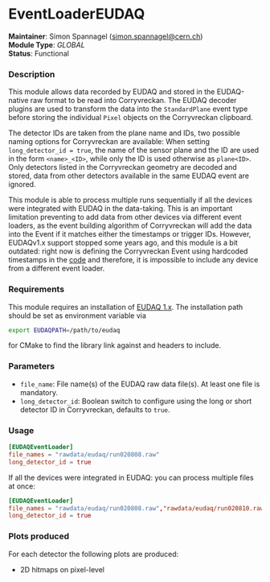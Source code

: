 # EventLoaderEUDAQ
**Maintainer**: Simon Spannagel (<simon.spannagel@cern.ch>)  
**Module Type**: *GLOBAL*  
**Status**: Functional  

### Description
This module allows data recorded by EUDAQ and stored in the EUDAQ-native raw format to be read into Corryvreckan. The EUDAQ decoder plugins are used to transform the data into the `StandardPlane` event type before storing the individual `Pixel` objects on the Corryvreckan clipboard.

The detector IDs are taken from the plane name and IDs, two possible naming options for Corryvreckan are available: When setting `long_detector_id = true`, the name of the sensor plane and the ID are used in the form `<name>_<ID>`, while only the ID is used otherwise as `plane<ID>`. Only detectors listed in the Corryvreckan geometry are decoded and stored, data from other detectors available in the same EUDAQ event are ignored.

This module is able to process multiple runs sequentially if all the devices were integrated with EUDAQ in the data-taking. This is an important limitation preventing to add data from other devices via different event loaders, as the event building algorithm of Corryvreckan will add the data into the Event if it matches either the timestamps or trigger IDs. However, EUDAQv1.x support stopped some years ago, and this module is a bit outdated: right now is defining the Corryvreckan Event using hardcoded timestamps in the [code](https://gitlab.cern.ch/corryvreckan/corryvreckan/-/blob/master/src/modules/EventLoaderEUDAQ/EventLoaderEUDAQ.cpp#L140-143) and therefore, it is impossible to include any device from a different event loader.

### Requirements
This module requires an installation of [EUDAQ 1.x](https://github.com/eudaq/eudaq). The installation path should be set as environment variable via
```bash
export EUDAQPATH=/path/to/eudaq
```
for CMake to find the library link against and headers to include.

### Parameters
* `file_name`: File name(s) of the EUDAQ raw data file(s). At least one file is mandatory.
* `long_detector_id`: Boolean switch to configure using the long or short detector ID in Corryvreckan, defaults to `true`.

### Usage
```toml
[EUDAQEventLoader]
file_names = "rawdata/eudaq/run020808.raw"
long_detector_id = true
```
If all the devices were integrated in EUDAQ: you can process multiple files at once:
```toml
[EUDAQEventLoader]
file_names = "rawdata/eudaq/run020808.raw","rawdata/eudaq/run020810.raw"
long_detector_id = true
```

### Plots produced
For each detector the following plots are produced:

* 2D hitmaps on pixel-level
